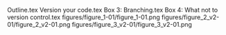 Outline.tex
Version your code.tex
Box 3: Branching.tex
Box 4: What not to version control.tex
figures/figure_1-01/figure_1-01.png
figures/figure_2_v2-01/figure_2_v2-01.png
figures/figure_3_v2-01/figure_3_v2-01.png
